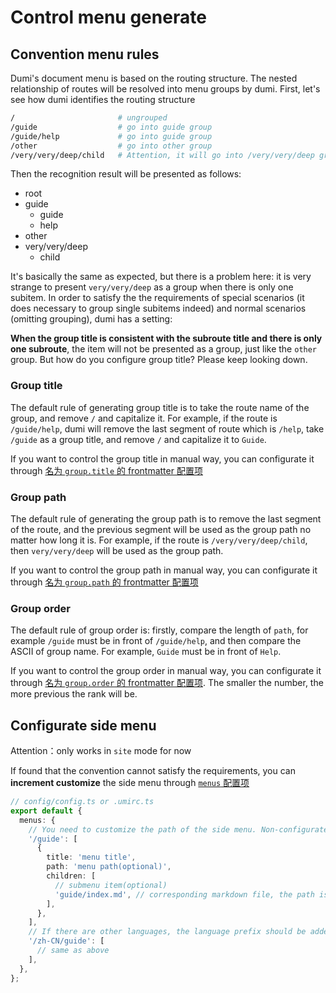 # Control menu generate

## Convention menu rules

Dumi's document menu is based on the routing structure. The nested relationship of routes will be resolved into menu groups by dumi. First, let's see how dumi identifies the routing structure

```bash
/                       # ungrouped
/guide                  # go into guide group
/guide/help             # go into guide group
/other                  # go into other group
/very/very/deep/child   # Attention, it will go into /very/very/deep group
```

Then the recognition result will be presented as follows:

- root
- guide
  - guide
  - help
- other
- very/very/deep
  - child

It's basically the same as expected, but there is a problem here: it is very strange to present `very/very/deep` as a group when there is only one subitem. In order to satisfy the the requirements of special scenarios (it does necessary to group single subitems indeed) and normal scenarios (omitting grouping), dumi has a setting:

**When the group title is consistent with the subroute title and there is only one subroute**, the item will not be presented as a group, just like the `other` group. But how do you configure group title? Please keep looking down.

### Group title

The default rule of generating group title is to take the route name of the group, and remove `/` and capitalize it. For example, if the route is `/guide/help`, dumi will remove the last segment of route which is `/help`, take `/guide` as a group title, and remove `/` and capitalize it to `Guide`.

If you want to control the group title in manual way, you can configurate it through [名为 `group.title` 的 frontmatter 配置项](/config/frontmatter#grouptitle)

### Group path

The default rule of generating the group path is to remove the last segment of the route, and the previous segment will be used as the group path no matter how long it is. For example, if the route is `/very/very/deep/child`, then `very/very/deep` will be used as the group path.

If you want to control the group path in manual way, you can configurate it through [名为 `group.path` 的 frontmatter 配置项](/config/frontmatter#grouppath)

### Group order

The default rule of group order is: firstly, compare the length of `path`, for example `/guide` must be in front of `/guide/help`, and then compare the ASCII of group name. For example, `Guide` must be in front of `Help`.

If you want to control the group order in manual way, you can configurate it through [名为 `group.order` 的 frontmatter 配置项](/config/frontmatter#grouporder). The smaller the number, the more previous the rank will be.

## Configurate side menu

<Alert>Attention：only works in <code>site</code> mode for now </Alert>

If found that the convention cannot satisfy the requirements, you can **increment customize** the side menu through [`menus` 配置项](/config#mennus)

```ts
// config/config.ts or .umirc.ts
export default {
  menus: {
    // You need to customize the path of the side menu. Non-configurated path will still use the configuration generated automatically
    '/guide': [
      {
        title: 'menu title',
        path: 'menu path(optional)',
        children: [
          // submenu item(optional)
          'guide/index.md', // corresponding markdown file, the path is recognized relative to resolve.includes
        ],
      },
    ],
    // If there are other languages, the language prefix should be added before the path, which should be consistent with the path in the locales configuration
    '/zh-CN/guide': [
      // same as above
    ],
  },
};
```
